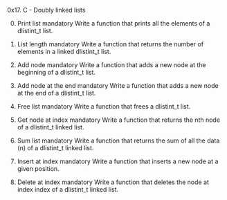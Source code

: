 0x17. C - Doubly linked lists


0. Print list
mandatory
Write a function that prints all the elements of a dlistint_t list.

1. List length
mandatory
Write a function that returns the number of elements in a linked dlistint_t list.

2. Add node
mandatory
Write a function that adds a new node at the beginning of a dlistint_t list.

3. Add node at the end
mandatory
Write a function that adds a new node at the end of a dlistint_t list.

4. Free list
mandatory
Write a function that frees a dlistint_t list.

5. Get node at index
mandatory
Write a function that returns the nth node of a dlistint_t linked list.

6. Sum list
mandatory
Write a function that returns the sum of all the data (n) of a dlistint_t linked list.

7. Insert at index
mandatory
Write a function that inserts a new node at a given position.

8. Delete at index
mandatory
Write a function that deletes the node at index index of a dlistint_t linked list.

